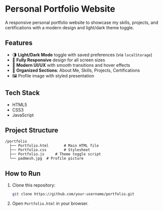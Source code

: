 # Personal Portfolio Website

A responsive personal portfolio website to showcase my skills, projects, and certifications with a modern design and light/dark theme toggle.

## Features

* 🌗 **Light/Dark Mode** toggle with saved preferences (via `localStorage`)
* 📱 **Fully Responsive** design for all screen sizes
* 🎨 **Modern UI/UX** with smooth transitions and hover effects
* 📂 **Organized Sections**: About Me, Skills, Projects, Certifications
* 🖼️ Profile image with styled presentation

## Tech Stack

* HTML5
* CSS3
* JavaScript

## Project Structure

```
/portfolio
  ├── Portfolio.html       # Main HTML file
  ├── Portfolio.css        # Stylesheet
  ├── Portfolio.js     # Theme toggle script
  └── padmesh.jpg  # Profile picture
```

## **How to Run**

1. Clone this repository:

   ```bash
   git clone https://github.com/your-username/portfolio.git
   ```
2. Open `Portfolio.html` in your browser.

